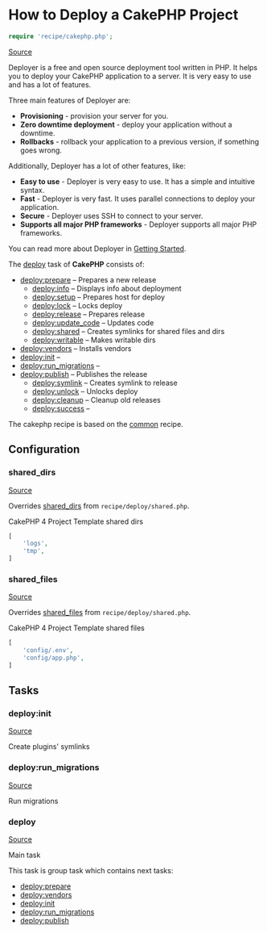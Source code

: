 <!-- DO NOT EDIT THIS FILE! -->
<!-- Instead edit recipe/cakephp.php -->
<!-- Then run bin/docgen -->

# How to Deploy a CakePHP Project

```php
require 'recipe/cakephp.php';
```

[Source](/recipe/cakephp.php)

Deployer is a free and open source deployment tool written in PHP. 
It helps you to deploy your CakePHP application to a server. 
It is very easy to use and has a lot of features. 

Three main features of Deployer are:
- **Provisioning** - provision your server for you.
- **Zero downtime deployment** - deploy your application without a downtime.
- **Rollbacks** - rollback your application to a previous version, if something goes wrong.

Additionally, Deployer has a lot of other features, like:
- **Easy to use** - Deployer is very easy to use. It has a simple and intuitive syntax.
- **Fast** - Deployer is very fast. It uses parallel connections to deploy your application.
- **Secure** - Deployer uses SSH to connect to your server.
- **Supports all major PHP frameworks** - Deployer supports all major PHP frameworks.

You can read more about Deployer in [Getting Started](/docs/getting-started.md).

The [deploy](#deploy) task of **CakePHP** consists of:
* [deploy:prepare](/docs/recipe/common.md#deployprepare) – Prepares a new release
  * [deploy:info](/docs/recipe/deploy/info.md#deployinfo) – Displays info about deployment
  * [deploy:setup](/docs/recipe/deploy/setup.md#deploysetup) – Prepares host for deploy
  * [deploy:lock](/docs/recipe/deploy/lock.md#deploylock) – Locks deploy
  * [deploy:release](/docs/recipe/deploy/release.md#deployrelease) – Prepares release
  * [deploy:update_code](/docs/recipe/deploy/update_code.md#deployupdate_code) – Updates code
  * [deploy:shared](/docs/recipe/deploy/shared.md#deployshared) – Creates symlinks for shared files and dirs
  * [deploy:writable](/docs/recipe/deploy/writable.md#deploywritable) – Makes writable dirs
* [deploy:vendors](/docs/recipe/deploy/vendors.md#deployvendors) – Installs vendors
* [deploy:init](/docs/recipe/cakephp.md#deployinit) – 
* [deploy:run_migrations](/docs/recipe/cakephp.md#deployrun_migrations) – 
* [deploy:publish](/docs/recipe/common.md#deploypublish) – Publishes the release
  * [deploy:symlink](/docs/recipe/deploy/symlink.md#deploysymlink) – Creates symlink to release
  * [deploy:unlock](/docs/recipe/deploy/lock.md#deployunlock) – Unlocks deploy
  * [deploy:cleanup](/docs/recipe/deploy/cleanup.md#deploycleanup) – Cleanup old releases
  * [deploy:success](/docs/recipe/common.md#deploysuccess) – 


The cakephp recipe is based on the [common](/docs/recipe/common.md) recipe.

## Configuration
### shared_dirs
[Source](https://github.com/deployphp/deployer/blob/master/recipe/cakephp.php#L13)

Overrides [shared_dirs](/docs/recipe/deploy/shared.md#shared_dirs) from `recipe/deploy/shared.php`.

CakePHP 4 Project Template shared dirs

```php title="Default value"
[
    'logs',
    'tmp',
]
```


### shared_files
[Source](https://github.com/deployphp/deployer/blob/master/recipe/cakephp.php#L19)

Overrides [shared_files](/docs/recipe/deploy/shared.md#shared_files) from `recipe/deploy/shared.php`.

CakePHP 4 Project Template shared files

```php title="Default value"
[
    'config/.env',
    'config/app.php',
]
```



## Tasks

### deploy:init
[Source](https://github.com/deployphp/deployer/blob/master/recipe/cakephp.php#L27)



Create plugins' symlinks


### deploy:run_migrations
[Source](https://github.com/deployphp/deployer/blob/master/recipe/cakephp.php#L34)



Run migrations


### deploy
[Source](https://github.com/deployphp/deployer/blob/master/recipe/cakephp.php#L42)



Main task


This task is group task which contains next tasks:
* [deploy:prepare](/docs/recipe/common.md#deployprepare)
* [deploy:vendors](/docs/recipe/deploy/vendors.md#deployvendors)
* [deploy:init](/docs/recipe/cakephp.md#deployinit)
* [deploy:run_migrations](/docs/recipe/cakephp.md#deployrun_migrations)
* [deploy:publish](/docs/recipe/common.md#deploypublish)


